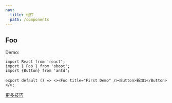 ```yaml
---
nav:
  title: 组件
  path: /components
---
```


## Foo

Demo:

```tsx
import React from 'react';
import { Foo } from 'oboot';
import {Button} from 'antd';

export default () => <><Foo title="First Demo" /><Button>新加1</Button></>;
```

[更多技巧](https://d.umijs.org/guide/demo-principle)
